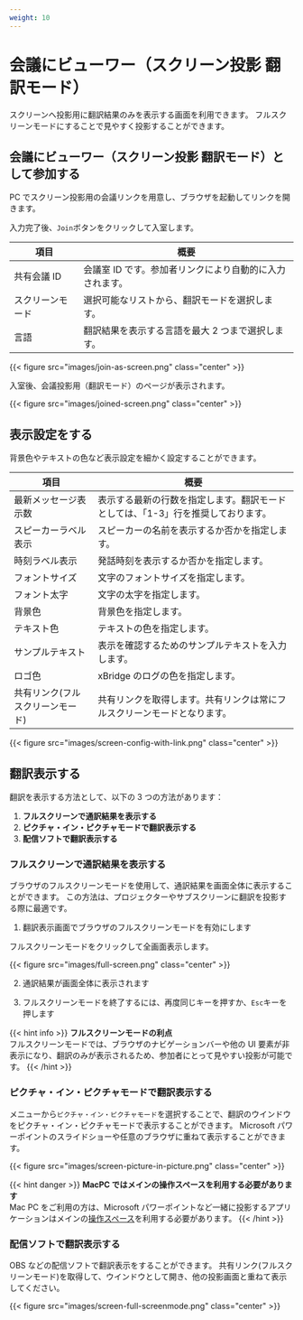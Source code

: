 ```yaml
---
weight: 10
---
```


# 会議にビューワー（スクリーン投影 翻訳モード）

スクリーンへ投影用に翻訳結果のみを表示する画面を利用できます。
フルスクリーンモードにすることで見やすく投影することができます。

## 会議にビューワー（スクリーン投影 翻訳モード）として参加する

PC でスクリーン投影用の会議リンクを用意し、ブラウザを起動してリンクを開きます。

入力完了後、`Join`ボタンをクリックして入室します。

| 項目             | 概要                                                     |
| ---------------- | -------------------------------------------------------- |
| 共有会議 ID 　   | 会議室 ID です。参加者リンクにより自動的に入力されます。 |
| スクリーンモード | 選択可能なリストから、翻訳モードを選択します。           |
| 言語             | 翻訳結果を表示する言語を最大 2 つまで選択します。        |

{{< figure src="images/join-as-screen.png" class="center" >}}

入室後、会議投影用（翻訳モード）のページが表示されます。

{{< figure src="images/joined-screen.png" class="center" >}}

## 表示設定をする

背景色やテキストの色など表示設定を細かく設定することができます。

| 項目                             | 概要                                                                              |
| -------------------------------- | --------------------------------------------------------------------------------- |
| 最新メッセージ表示数 　          | 表示する最新の行数を指定します。翻訳モードとしては、「1-3」行を推奨しております。 |
| スピーカーラベル表示             | スピーカーの名前を表示するか否かを指定します。                                    |
| 時刻ラベル表示                   | 発話時刻を表示するか否かを指定します。                                            |
| フォントサイズ                   | 文字のフォントサイズを指定します。                                                |
| フォント太字                     | 文字の太字を指定します。                                                          |
| 背景色                           | 背景色を指定します。                                                              |
| テキスト色                       | テキストの色を指定します。                                                        |
| サンプルテキスト                 | 表示を確認するためのサンプルテキストを入力します。                                |
| ロゴ色                           | xBridge のログの色を指定します。                                                  |
| 共有リンク(フルスクリーンモード) | 共有リンクを取得します。共有リンクは常にフルスクリーンモードとなります。          |

{{< figure src="images/screen-config-with-link.png" class="center" >}}

## 翻訳表示する

翻訳を表示する方法として、以下の 3 つの方法があります：

1. **フルスクリーンで通訳結果を表示する**
2. **ピクチャ・イン・ピクチャモードで翻訳表示する**
3. **配信ソフトで翻訳表示する**

### フルスクリーンで通訳結果を表示する

ブラウザのフルスクリーンモードを使用して、通訳結果を画面全体に表示することができます。
この方法は、プロジェクターやサブスクリーンに翻訳を投影する際に最適です。

1. 翻訳表示画面でブラウザのフルスクリーンモードを有効にします

フルスクリーンモードをクリックして全画面表示します。

{{< figure src="images/full-screen.png" class="center" >}}

2. 通訳結果が画面全体に表示されます

3. フルスクリーンモードを終了するには、再度同じキーを押すか、`Esc`キーを押します

{{< hint info >}}
**フルスクリーンモードの利点**  
フルスクリーンモードでは、ブラウザのナビゲーションバーや他の UI 要素が非表示になり、翻訳のみが表示されるため、参加者にとって見やすい投影が可能です。
{{< /hint >}}

### ピクチャ・イン・ピクチャモードで翻訳表示する

メニューから`ピクチャ・イン・ピクチャモード`を選択することで、翻訳のウインドウをピクチャ・イン・ピクチャモードで表示することができます。
Microsoft パワーポイントのスライドショーや任意のブラウザに重ねて表示することができます。

{{< figure src="images/screen-picture-in-picture.png" class="center" >}}

{{< hint danger >}}
**MacPC ではメインの操作スペースを利用する必要があります**  
Mac PC をご利用の方は、Microsoft パワーポイントなど一緒に投影するアプリケーションはメインの[操作スペース](https://support.apple.com/ja-jp/guide/mac-help/mh14112/mac)を利用する必要があります。
{{< /hint >}}

### 配信ソフトで翻訳表示する

OBS などの配信ソフトで翻訳表示をすることができます。
共有リンク(フルスクリーンモード)を取得して、ウインドウとして開き、他の投影画面と重ねて表示してください。

{{< figure src="images/screen-full-screenmode.png" class="center" >}}
